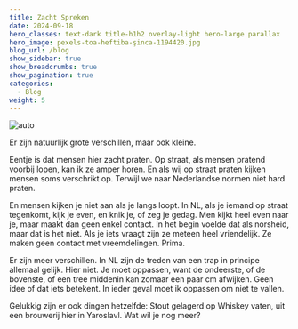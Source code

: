 ```yaml
---
title: Zacht Spreken
date: 2024-09-18
hero_classes: text-dark title-h1h2 overlay-light hero-large parallax
hero_image: pexels-toa-heftiba-şinca-1194420.jpg
blog_url: /blog
show_sidebar: true
show_breadcrumbs: true
show_pagination: true
categories:
  - Blog
weight: 5
---
```

![auto](/blog/images/1728830051882.jpg#floatright#fr3)

Er zijn natuurlijk grote verschillen, maar ook kleine.

Eentje is dat mensen hier zacht praten. Op straat, als mensen pratend voorbij lopen, kan ik ze amper horen. En als wij op straat praten kijken mensen soms verschrikt op. Terwijl we naar Nederlandse normen niet hard praten.

En mensen kijken je niet aan als je langs loopt. In NL, als je iemand op straat tegenkomt, kijk je even, en knik je, of zeg je gedag. Men kijkt heel even naar je, maar maakt dan geen enkel contact. In het begin voelde dat als norsheid, maar dat is het niet. Als je iets vraagt zijn ze meteen heel vriendelijk. Ze maken geen contact met vreemdelingen. Prima.

Er zijn meer verschillen. In NL zijn de treden van een trap in principe allemaal gelijk. Hier niet. Je moet oppassen, want de ondeerste, of de bovenste, of een tree middenin kan zomaar een paar cm afwijken. Geen idee of dat iets betekent. In ieder geval moet ik oppassen om niet te vallen.

Gelukkig zijn er ook dingen hetzelfde: Stout gelagerd op Whiskey vaten, uit een brouwerij hier in Yaroslavl. Wat wil je nog meer?
